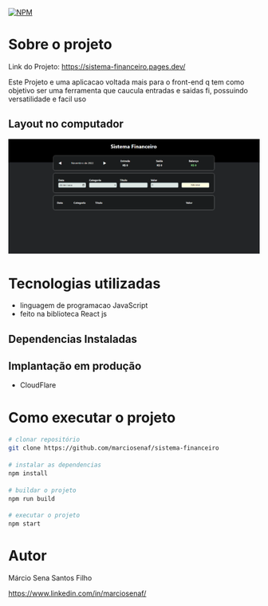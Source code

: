 [![NPM](https://img.shields.io/npm/l/react)](https://github.com/marciosenaf/sistema-financeiro/blob/main/LICENSE) 

# Sobre o projeto

Link do Projeto: https://sistema-financeiro.pages.dev/

Este Projeto e uma aplicacao voltada mais para o front-end q tem como objetivo ser uma ferramenta que caucula entradas e saidas fi, possuindo versatilidade e facil uso

## Layout no computador
![Web](https://github.com/marciosenaf/sistema-financeiro/blob/main/public/computer.readme.png)

# Tecnologias utilizadas

- linguagem de programacao JavaScript
- feito na biblioteca React js

## Dependencias Instaladas




## Implantação em produção
- CloudFlare

# Como executar o projeto

```bash
# clonar repositório
git clone https://github.com/marciosenaf/sistema-financeiro

# instalar as dependencias
npm install

# buildar o projeto
npm run build

# executar o projeto
npm start
```

# Autor

Márcio Sena Santos Filho

https://www.linkedin.com/in/marciosenaf/

